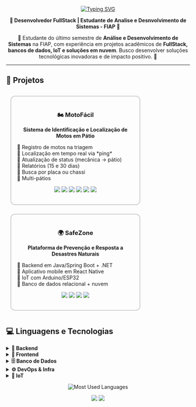 <!-- Typing SVG and Introduction -->
<p align="center">
  <a href="https://git.io/typing-svg">
    <img src="https://readme-typing-svg.herokuapp.com?font=Hind&weight=600&size=30&duration=4000&pause=2000&color=0000FF&background=282A36&center=true&vCenter=true&random=false&width=600&height=60&lines=Igor+Dias+Barrocal;FullStack+Developer" alt="Typing SVG">
  </a>
</p>

<p align="center">
  <b>🚀 Desenvolvedor FullStack | Estudante de Analise e Desnvolvimento de Sistemas - FIAP 🚀</b>
  <p align="center">
🚀 Estudante do último semestre de <b>Análise e Desenvolvimento de Sistemas</b> na FIAP, com experiência em projetos acadêmicos de <b>FullStack, bancos de dados, IoT e soluções em nuvem</b>. Busco desenvolver soluções tecnológicas inovadoras e de impacto positivo. 🚀
</p>

</p>


</p>

---

## 🚀 Projetos
<p align="center">

<div style="border: 2px solid #ccc; border-radius: 12px; padding: 16px; width: 320px; display: inline-block; margin: 12px; vertical-align: top; text-align: center;">
  <h3>
    <a href="https://github.com/igorbarrocal/MOTOFACIL-APP" target="_blank" style="text-decoration:none; color:inherit;">🏍️ MotoFácil</a>
  </h3>
  <p><b>Sistema de Identificação e Localização de Motos em Pátio</b></p>
  <p align="left">
    🔹 Registro de motos na triagem <br>
    🔹 Localização em tempo real via *ping* <br>
    🔹 Atualização de status (mecânica → pátio) <br>
    🔹 Relatórios (15 e 30 dias) <br>
    🔹 Busca por placa ou chassi <br>
    🔹 Multi-pátios
  </p>
  <p>
    <img src="https://img.shields.io/badge/.NET-512BD4?logo=dotnet&logoColor=white">
    <img src="https://img.shields.io/badge/Java-ED8B00?logo=openjdk&logoColor=white">
    <img src="https://img.shields.io/badge/C%23-239120?logo=c-sharp&logoColor=white">
    <img src="https://img.shields.io/badge/Oracle-F80000?logo=oracle&logoColor=white">
    <img src="https://img.shields.io/badge/ESP32-000000?logo=espressif&logoColor=white">
    <img src="https://img.shields.io/badge/Swagger-85EA2D?logo=swagger&logoColor=black">
  </p>
</div>

<div style="border: 2px solid #ccc; border-radius: 12px; padding: 16px; width: 320px; display: inline-block; margin: 12px; vertical-align: top; text-align: center;">
  <h3>
    <a href="https://github.com/igorbarrocal/SafeZone" target="_blank" style="text-decoration:none; color:inherit;">🌍 SafeZone</a>
  </h3>
  <p><b>Plataforma de Prevenção e Resposta a Desastres Naturais</b></p>
  <p align="left">
    🔹 Backend em Java/Spring Boot + .NET <br>
    🔹 Aplicativo mobile em React Native <br>
    🔹 IoT com Arduino/ESP32 <br>
    🔹 Banco de dados relacional + nuvem
  </p>
  <p>
    <img src="https://img.shields.io/badge/Java-ED8B00?logo=openjdk&logoColor=white">
    <img src="https://img.shields.io/badge/Spring_Boot-6DB33F?logo=springboot&logoColor=white">
    <img src="https://img.shields.io/badge/React_Native-20232A?logo=react&logoColor=61DAFB">
    <img src="https://img.shields.io/badge/IoT-00979D?logo=arduino&logoColor=white">
  </p>
</div>





## 💻 Linguagens e Tecnologias

<p align="center">

<details>
  <summary><b>🔹 Backend</b></summary>
  <br>
  <img alt="Java" height="40" src="https://raw.githubusercontent.com/devicons/devicon/master/icons/java/java-original.svg">
  <img alt="Spring Boot" height="40" src="https://raw.githubusercontent.com/devicons/devicon/master/icons/spring/spring-original.svg">
  <img alt=".NET" height="40" src="https://cdn.jsdelivr.net/gh/devicons/devicon/icons/dot-net/dot-net-original.svg">
  <img alt="C#" height="40" src="https://cdn.jsdelivr.net/gh/devicons/devicon/icons/csharp/csharp-original.svg">
  <img alt="Python" height="40" src="https://raw.githubusercontent.com/devicons/devicon/master/icons/python/python-original.svg">
</details>

<details>
  <summary><b>🎨 Frontend</b></summary>
  <br>
  <img alt="HTML5" height="40" src="https://raw.githubusercontent.com/devicons/devicon/master/icons/html5/html5-original.svg">
  <img alt="CSS3" height="40" src="https://raw.githubusercontent.com/devicons/devicon/master/icons/css3/css3-original.svg">
  <img alt="React.js" height="40" src="https://raw.githubusercontent.com/devicons/devicon/master/icons/react/react-original.svg">
  <img alt="React Native" height="40" src="https://raw.githubusercontent.com/devicons/devicon/master/icons/react/react-original.svg">
</details>

<details>
  <summary><b>🗄️ Banco de Dados</b></summary>
  <br>
  <img alt="MySQL" height="40" src="https://raw.githubusercontent.com/devicons/devicon/master/icons/mysql/mysql-original.svg">
  <img alt="Oracle" height="40" src="https://raw.githubusercontent.com/devicons/devicon/master/icons/oracle/oracle-original.svg">
</details>

<details>
  <summary><b>⚙️ DevOps & Infra</b></summary>
  <br>
  <img alt="Docker" height="40" src="https://raw.githubusercontent.com/devicons/devicon/master/icons/docker/docker-original.svg">
  <img alt="Git" height="40" src="https://cdn.jsdelivr.net/gh/devicons/devicon/icons/git/git-original.svg">
</details>

<details>
  <summary><b>🔌 IoT</b></summary>
  <br>
  <img alt="Arduino" height="40" src="https://raw.githubusercontent.com/devicons/devicon/master/icons/arduino/arduino-original.svg">
  <img alt="ESP32" height="40" src="https://img.icons8.com/ios-filled/100/000000/electronics.png">
</details>

</p>




<p align="center">
  <img src="https://github-readme-stats.vercel.app/api/top-langs/?username=igorbarrocal&hide=jupyter%20notebook&layout=compact&theme=github_dark_dimmed" width="38%" alt="Most Used Languages">
</p>


<p align="center">
  <a href="mailto:igorbarrcal@hotmail.com"><img src="https://img.shields.io/badge/-Email-%23333?style=for-the-badge&logo=gmail&logoColor=white"></a>
  <a href="https://www.linkedin.com/in/igor-dias-barrocal" target="_blank"><img src="https://img.shields.io/badge/-LinkedIn-%23007BFF?style=for-the-badge&logo=linkedin&logoColor=white"></a>
</p>
